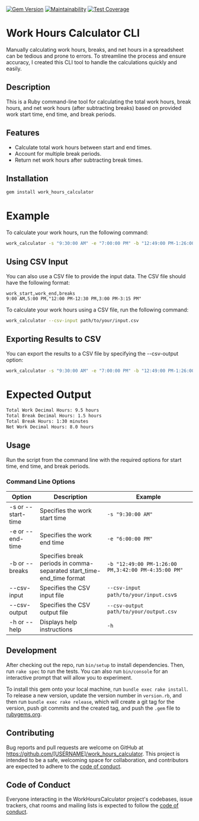 [![Gem Version](https://badge.fury.io/rb/work_hours_calculator.svg)](https://badge.fury.io/rb/work_hours_calculator) [![Maintainability](https://api.codeclimate.com/v1/badges/f8dae8435980691b04fb/maintainability)](https://codeclimate.com/github/gerdadecio/work-hours-calculator-ruby/maintainability) [![Test Coverage](https://api.codeclimate.com/v1/badges/f8dae8435980691b04fb/test_coverage)](https://codeclimate.com/github/gerdadecio/work-hours-calculator-ruby/test_coverage)
# Work Hours Calculator CLI

Manually calculating work hours, breaks, and net hours in a spreadsheet can be tedious and prone to errors. To streamline the process and ensure accuracy, I created this CLI tool to handle the calculations quickly and easily.

## Description
This is a Ruby command-line tool for calculating the total work hours, break hours, and net work hours (after subtracting breaks) based on provided work start time, end time, and break periods.

## Features
- Calculate total work hours between start and end times.
- Account for multiple break periods.
- Return net work hours after subtracting break times.

## Installation

```bash
gem install work_hours_calculator
```

# Example
To calculate your work hours, run the following command:
```bash
work_calculator -s "9:30:00 AM" -e "7:00:00 PM" -b "12:49:00 PM-1:26:00 PM,3:42:00 PM-4:35:00 PM"
```

## Using CSV Input
You can also use a CSV file to provide the input data. The CSV file should have the following format:
```text
work_start,work_end,breaks
9:00 AM,5:00 PM,"12:00 PM-12:30 PM,3:00 PM-3:15 PM"
```
To calculate your work hours using a CSV file, run the following command:
```bash
work_calculator --csv-input path/to/your/input.csv
```
## Exporting Results to CSV
You can export the results to a CSV file by specifying the --csv-output option:
```bash
work_calculator -s "9:30:00 AM" -e "7:00:00 PM" -b "12:49:00 PM-1:26:00 PM,3:42:00 PM-4:35:00 PM" --csv-output path/to/your/output.csv
```

# Expected Output
```bash
Total Work Decimal Hours: 9.5 hours
Total Break Decimal Hours: 1.5 hours
Total Break Hours: 1:30 minutes
Net Work Decimal Hours: 8.0 hours
```

## Usage
Run the script from the command line with the required options for start time, end time, and break periods.

### Command Line Options
| Option | Description | Example |
| -------- | ------- | ------- |
| -s or --start-time | Specifies the work start time | `-s "9:30:00 AM"` |
| -e or --end-time | Specifies the work end time | `-e "6:00:00 PM"` |
| -b or --breaks | Specifies break periods in comma-separated start_time-end_time format | `-b "12:49:00 PM-1:26:00 PM,3:42:00 PM-4:35:00 PM"` |
| --csv-input | Specifies the CSV input file | `--csv-input path/to/your/input.csv`s |
| --csv-output | Specifies the CSV output file | `--csv-output path/to/your/output.csv` |
| -h or --help | Displays help instructions | `-h` |

## Development

After checking out the repo, run `bin/setup` to install dependencies. Then, run `rake spec` to run the tests. You can also run `bin/console` for an interactive prompt that will allow you to experiment.

To install this gem onto your local machine, run `bundle exec rake install`. To release a new version, update the version number in `version.rb`, and then run `bundle exec rake release`, which will create a git tag for the version, push git commits and the created tag, and push the `.gem` file to [rubygems.org](https://rubygems.org).

## Contributing

Bug reports and pull requests are welcome on GitHub at https://github.com/[USERNAME]/work_hours_calculator. This project is intended to be a safe, welcoming space for collaboration, and contributors are expected to adhere to the [code of conduct](https://github.com/[USERNAME]/work_hours_calculator/blob/main/CODE_OF_CONDUCT.md).

## Code of Conduct

Everyone interacting in the WorkHoursCalculator project's codebases, issue trackers, chat rooms and mailing lists is expected to follow the [code of conduct](https://github.com/[USERNAME]/work_hours_calculator/blob/main/CODE_OF_CONDUCT.md).
